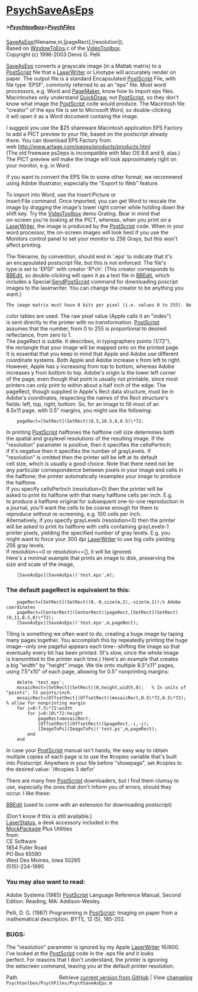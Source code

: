 # [PsychSaveAsEps](PsychSaveAsEps)
##### >[Psychtoolbox](Psychtoolbox)>[PsychFiles](PsychFiles)

[SaveAsEps](SaveAsEps)(filename,m,[pageRect],[resolution]);  
Based on [WindowToEps](WindowToEps).c of the [VideoToolbox](VideoToolbox).  
Copyright (c) 1996-2003 Denis G. Pelli  
  
[SaveAsEps](SaveAsEps) converts a grayscale image (in a Matlab matrix) to a  
[PostScript](PostScript) file that a [LaserWriter](LaserWriter) or Linotype will accurately render on  
paper. The output file is a standard Encapsulated [PostScript](PostScript) File, with  
file type 'EPSF', commonly referred to as an "eps" file. Most word  
processors, e.g. Word and [PageMaker](PageMaker), know how to import eps files.  
Macintoshes only understand [QuickDraw](QuickDraw), not [PostScript](PostScript), so they don't  
know what image the [PostScript](PostScript) code would produce. The Macintosh file  
"creator" of the eps file is set to Microsoft Word, so double-clicking  
it will open it as a Word document containg the image.  
  
I suggest you use the $25 shareware Macintosh application EPS Factory   
to add a PICT preview to your file, based on the postscript already   
there. You can download EPS Factory from   
web http://www.artage.com/pages/products/products.html  
(The old freeware ps2eps is incompatible with Mac OS 8.6 and 9, alas.)  
The PICT preview will make the image will look approximately right on   
your monitor, e.g. in Word.   
  
If you want to convert the EPS file to some other format, we recommend  
using Adobe Illustrator, especially the "Export to Web" feature.  
  
To import into Word, use the Insert:Picture or  
Insert:File command. Once imported, you can get Word to rescale the  
image by dragging the image's lower right corner while holding down the  
shift key. Try the [VideoToolbox](VideoToolbox) demo Grating. Bear in mind that  
on-screen you're looking at the PICT, whereas, when you print on a  
[LaserWriter](LaserWriter), the image is produced by the [PostScript](PostScript) code. When in your  
word processor, the on-screen images will look best if you use the  
Monitors control panel to set your monitor to 256 Grays, but this won't  
affect printing.  
  
The filename, by convention, should end in '.eps' to indicate that it's  
an encapsulated postscript file, but this is not enforced. The file's  
type is set to 'EPSF' with creator 'R\*ch'. (This creator corresponds to  
[BBEdit](BBEdit), so double-clicking will open it as a text file in [BBEdit](BBEdit), which  
includes a Special:[SendPostScript](SendPostScript) command for downloading poscript  
images to the laserwriter. You can change the creator to be anything you  
want.)  
  
    The image matrix must have 8 bits per pixel (i.e. values 0 to 255). No  
color tables are used. The raw pixel value (Apple calls it an "index")  
is sent directly to the printer with no transformation. [PostScript](PostScript)  
assumes that the number, from 0 to 255 is proportional to desired  
reflectance, from zero to 1.  
    The pageRect is subtle. It describes, in typographers points (1/72"),  
the rectangle that your image will be mapped onto on the printed page.  
It is essential that you keep in mind that Apple and Adobe use different  
coordinate systems. Both Apple and Adobe increase x from left to right.  
However, Apple has y increasing from top to bottom, whereas Adobe  
increases y from bottom to top. Adobe's origin is the lower left corner  
of the page, even though that point is usually not printable, since most  
printers can only print to within about a half inch of the edge. The  
pageRect, though supplied in Apple's Rect data structure, must be in  
Adobe's coordinates, respecting the names of the Rect structure's  
fields: left, top, right, bottom. So, for an image to fill most of an  
8.5x11 page, with 0.5" margins, you might use the following:  
  
        pageRect=[SetRect](SetRect)(0.5,10.5,8,0.5)\*72;  
  
In printing [PostScript](PostScript) halftones the halftone cell size determines both  
the spatial and graylevel resolutions of the resulting image. If the  
"resolution" parameter is positive, then it specifies the cellsPerInch;  
if it's negative then it specifies the number of grayLevels. If  
"resolution" is omitted then the printer will be left at its default  
cell size, which is usually a good choice. Note that there need not be  
any particular correspondence between pixels in your image and cells in  
the halftone; the printer automatically resamples your image to produce  
the halftone.  
    If you specify cellsPerInch (resolution\>0) then the printer will be  
asked to print its halftone with that many halftone cells per inch. E.g.  
to produce a halftone original for subsequent one-to-one reproduction in  
a journal, you'll want the cells to be coarse enough for them to  
reproduce without re-screening, e.g. 100 cells per inch.  
    Alternatively, if you specify grayLevels (resolution<0) then the printer  
will be asked to print its halftone with cells containing grayLevels-1  
printer pixels, yielding the specified number of gray levels. E.g. you  
might want to force your 300 dpi [LaserWriter](LaserWriter) to use big cells yielding  
256 gray levels.  
    If resolution==0 or resolution==[], it will be ignored.  
    Here's a minimal example that prints an image to disk, preserving the  
size and scale of the image,  
  
        [SaveAsEps](SaveAsEps)('test.eps',m);  
  
### The default pageRect is equivalent to this:  
  
        pageRect=[SetRect](SetRect)(0,-0,size(m,2),-size(m,1));% Adobe coordinates  
        pageRect=[CenterRect](CenterRect)(pageRect,[SetRect](SetRect)(0,11,8.5,0)\*72);  
        [SaveAsEps](SaveAsEps)('test.eps',m,pageRect);  
  
Tiling is something we often want to do, creating a huge image by taping  
many pages together. You accomplish this by repeatedly printing the huge  
image--only one pageful appears each time--shifting the image so that  
eventually every bit has been printed. (It's slow, since the whole image  
is transmitted to the printer each time.) Here's an example that creates  
a big "width" by "height" image. We tile onto multiple 8.5"x11" pages,  
using 7.5"x10" of each page, allowing for 0.5" nonprinting margins:  
  
        delete 'test.eps';  
        mosaicRect=[SetRect](SetRect)(0,height,width,0);   % In units of "points". 72 points/inch.  
        mosaicRect=[OffsetRect](OffsetRect)(mosaicRect,0.5\*72,0.5\*72);    % allow for nonprinting margin  
        for i=0:7.5\*72:width  
            for j=0:10\*72:height  
                pageRect=mosaicRect;  
                [OffsetRect](OffsetRect)(&pageRect,-i,-j);  
                [ImageToPs](ImageToPs)('test.ps',m,pageRect);  
            end  
        end  
  
In case your [PostScript](PostScript) manual isn't handy, the easy way to obtain  
multiple copies of each page is to use the \#copies variable that's built  
into Postscript. Anywhere in your file before "showpage", set \#copies to  
the desired value: '/\#copies 3 def\n'  
  
There are many free [PostScript](PostScript) downloaders, but I find them clumsy to  
use, especially the ones that don't inform you of errors, should they  
occur. I like these:  
  
[BBEdit](BBEdit) (used to come with an extension for downloading postscript)  
  
(Don't know if this is still available.)  
[LaserStatus](LaserStatus), a desk accessory included in the   
[MockPackage](MockPackage) Plus Utilities  
from:  
CE Software  
1854 Fuller Road  
PO Box 65580  
West Des Moines, Iowa 50265  
(515)-224-1995  
  
### You may also want to read:  
  
Adobe Systems (1985) [PostScript](PostScript) Language Reference Manual, Second  
Edition. Reading, MA: Addison-Wesley.  
  
Pelli, D. G. (1987) Programming in [PostScript](PostScript): Imaging on paper from a  
mathematical description. BYTE, 12 (5), 185-202.  
  
### BUGS:  
The "resolution" parameter is ignored by my Apple [LaserWriter](LaserWriter) 16/600.  
I've looked at the [PostScript](PostScript) code in the .eps file and it looks  
perfect. For reasons that I don't understand, the printer is ignoring  
the setscreen command, leaving you at the default printer resolution.  




<div class="code_header" style="text-align:right;">
  <span style="float:left;">Path&nbsp;&nbsp;</span> <span class="counter">Retrieve <a href=
  "https://raw.github.com/Psychtoolbox-3/Psychtoolbox-3/beta/Psychtoolbox/PsychFiles/PsychSaveAsEps.m">current version from GitHub</a> | View <a href=
  "https://github.com/Psychtoolbox-3/Psychtoolbox-3/commits/beta/Psychtoolbox/PsychFiles/PsychSaveAsEps.m">changelog</a></span>
</div>
<div class="code">
  <code>Psychtoolbox/PsychFiles/PsychSaveAsEps.m</code>
</div>

